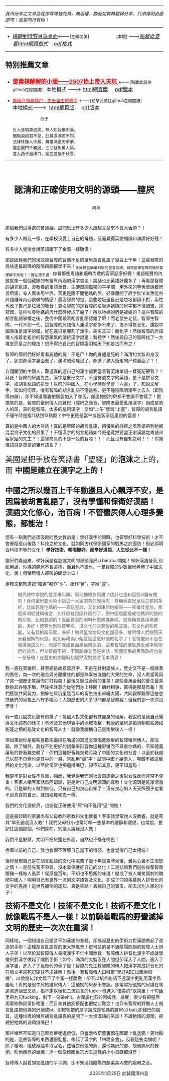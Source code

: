 ***
*我所分享之文章及程序等等皆免費，無版權，歡迎如實轉載與分享，只須標明出處即可！感恩同行有你！* 
****
- [<font size=3>跳轉到博客目錄頁面</font>](../../tableOfContent.md)<---[<font size=2>在線閱讀</font>]&nbsp;&nbsp; &nbsp; &nbsp; &nbsp; &nbsp; &nbsp; &nbsp; &nbsp; &nbsp;&nbsp; &nbsp;  <font size=2> [本地] ---></font><font size=3>[*_點擊此查看html網頁格式_*](../../tableOfContent.html)&nbsp; &nbsp; [*_pdf格式_*](../../tableOfContent.md.pdf)</font>
****

### <p style="font-size: 23px; font-weight:900;">特別推薦文章</p>

- [<font size=4 color=red>**鄧紫棋解解的小說——2507抬上帝入天坑** </font>](https://github.com/brianwchh/worldofheart_v2/blob/main/md_and_html/鄧紫棋解解的小說——2507抬上帝入天坑.md)<font size=2><---[點擊此前往github在線閱讀]</font>&nbsp;&nbsp;  <font size=3>本地模式 --->&nbsp;[html網頁版](../../md_and_html/鄧紫棋解解的小說——2507抬上帝入天坑.html) &nbsp;&nbsp;&nbsp; [pdf版本](../../md_and_html/鄧紫棋解解的小說——2507抬上帝入天坑.md.pdf) </font>  

- [<font color=red>無眠月照無情門 . 失去自由的歌手</font>](https://github.com/brianwchh/worldofheart_v2/blob/main/md_and_html/%E7%84%A1%E7%9C%A0%E6%9C%88%E7%85%A7%E7%84%A1%E6%83%85%E9%96%80.md)<font size=2> <---[點擊此前往github在線閱讀]</font> &nbsp;&nbsp;&nbsp;&nbsp;&nbsp;&nbsp;&nbsp;&nbsp;&nbsp;&nbsp;&nbsp;&nbsp;&nbsp;&nbsp;&nbsp; <font size=3>本地模式---> &nbsp;[html網頁版](../../md_and_html/無眠月照無情門.html) &nbsp;&nbsp;&nbsp; [pdf版本](../../md_and_html/無眠月照無情門.md.pdf) </font>

    <p><font size=2>&nbsp; &nbsp; &nbsp; &nbsp; &nbsp; &nbsp; &nbsp; &nbsp; &nbsp; &nbsp; &nbsp; &nbsp; 西子</br></br>世人皆唱東坡詞，無人知我歌中淚。</br>胭脂淚痕君不見，肚藏淚酒君不知。</br>法律珠鍊人中鳳，舞臺深處天牢夢。</br>鍍金屠門千豬過，三寸魷魚萬人舔。</br>君入西子渡津口，她閱君腦千秋雪。</font></p>
    

****



</br>

# <p align="center"> **認清和正確使用文明的源頭——膣屄**    </p>

<p align="center" style="font-size: small;">&nbsp;&nbsp;&nbsp;&nbsp;&nbsp;&nbsp;&nbsp;&nbsp;&nbsp;&nbsp;&nbsp;&nbsp;&nbsp;&nbsp;&nbsp;&nbsp;&nbsp;&nbsp;&nbsp;&nbsp; 阿柄</p>

</br>

那個我們沒得選的普通話，試問班上有多少人讀起文章來不會大舌頭？！   

有多少人跟我一樣，在學校沒愛上自己的母語，反而覺得英語朗讀和演講好好聽！   

有多少人覺得會說英語跟下了金蛋一樣驕傲！   

那是因爲我們的漢語被智障的智商不足的蠻屄胡言亂語了幾百上千年！這些智障的爲啥連最起碼的陰陽四韻都學不來！<sub>多好聽且簡單科學的發音系統，爲啥這羣智障的蠻屄會理解不來呢？！實在想不通！</sub>你看那些粵語和婉轉內斂的客家話多好聽！重語輕聲的內斂就像一個個藏鋒的有富有內涵的漢字書法！說話也比英語好聽多了！再看那智障的胡言亂語，沒教養的重語重音，生硬單調孤獨的平平調，用外來的卷舌音說着屄言屄語，夸人厲害用牛屄，罵更是離不開牠媽的屄，好像離開了屄字無法宣泄這些屄語雜碎內心骯髒的情感！最沒智商的是，這些垃圾連自己是垃圾都讀不對，索性也改了自己是垃圾的發音！更沒智商的是智障的垃圾連她媽的屄字都不僅讀錯，還寫錯，這些垃圾牠媽的屄什麼時候成了逼了！所以牠媽的屄是被逼的？這些智障的胡言亂語掌權之後，整個中國跟着胡言亂語認錯了屄！而老鼠生老鼠，智障生智障，一代不如一代，這智障的屄語傳人連漢字都學不來了，恨不得拼音化，還說中國落後是漢字的錯，好在還只是閹割了漢字，美名其曰：簡化字！然後智障的屄語傳人指着老祖宗的智慧積累的傳統漢字說是：繁體字！然後爲自己的智障找了一大堆堂而皇之的理由！恨不得把自己的智障證明給天下知是古而有之！

智障的簡屄們好好看看屍體的屍！不是尸！你的身體是死的？滿清的太監肉身沒了，卻跑進漢字裏面去了，滿清的殭屍沒了，都進了滿大街走的尸體裏面了？！

自詡聰明的中國人，難道真的連自己的漢字都要當着背英語單詞一樣死記硬背？！拜託！智障的屄語先生，漢字是象形文字，不是符號文字的英語，更不是拼音文字，如胡言亂語的拼音！以前的中國人，在小學時就學會「六書」了，知說文解字，知如何切音。唯有智障的胡言亂語不懂這些，更不懂陰陽清濁平上去入（即陰陽四韻），卻不知道哪裏拍腦袋加入了卷舌，卻連牠媽的屄都不會讀不會寫了！更搞笑的是，智障的蠻屄傳人把雞巴（膣屄之諧音，智障者最愛亂用漢字）說成是男人的屌，真的是智障，太多的亂用漢字！又如“上午”應爲“上晝”，智障的胡言亂語不懂午時是指11點到13點麼？中午更應是當午或是客家話里說的當晝！


<span > 真的是中國人的大笑話！真的是智障的胡言亂語，把優美的詩經之風雅頌帶到牠媽混混痞子文化的屄里了！不懂漢字的胡言亂語如今更是竟然要當正宗漢語之粵語和客家話的先生？！這智商真的不是一般的智障！！！而且沒有自知之明！！！你當漢語只是買菜的豬屄語言？！</br></br><font size=5>美國是把手放在笑話書「聖經」的**泡沫**之上的，而 **中國是建立在漢字之上的！</br></br>中國之所以幾百上千年動盪且人心飄浮不安，是因爲被胡言亂語了，沒有學懂和保衛好漢語！ 漢語文化修心，治百病！不管蠻屄傳人心理多變態，都能治！** </font></br></br>但有一點我們必須吸取的歷史教訓是：學好漢字的同時，也要學好科學技術！才不會重蹈厓山後路！科技之於文化，就如同古代保衛國家的戰馬之於國防！但必須明白科技不等於文化！ **學好技術，喫喝變好。而學好漢語，人生從此不一樣！**</br></span> 

蠻屄們看過來，學好漢語從認識文明的源頭膣屄zi biet/bai開始！學好漢語發音,別亂用逼，你媽的膣屄不長這樣，而且也不讀bi。一羣智障的少數蠻屄弄髒了中國文化。幾十億蠻屄傳人卻叫的朗朗上口！   

連韓文都知道把"陰道"喊作"질"，讀作"jil"，字爲"膣"。 

> 蠻屄語中常說的登青樓叫雞，爲何稱娼女爲雞？估計也是和這個zi膣有關吧！爲何蠻屄要污染小姐這一大家閨秀的雅稱呢！尊稱爲貴妃皇后之類的多好，比如乾隆他媽的——真玩皇后，又比如康熙她娘的——笑槍壯皇后，那個窯洞呢就稱後宮，別什麼紅燈區什麼的了，把中國燈籠換成他媽屄的臉的照片啦，比如慈禧的！裏面管事的別叫什麼媽媽桑啦，就尊稱爲慈禧老佛爺，多好！嫖客也別叫嫖客啦，沒文化的又窮酸的叫波儀，有文化的叫乾隆，又有錢的叫康熙，多好！蠻屄皇宮垃圾文化那麼多，蠻屄傳人們腦殘天天看他媽的屄戲，就別再糟蹋小姐這個這麼好聽的名字了！感情蠻屄不是在發揚漢語文化，而是在漢語裏面屙屎屙尿的，這羣智障的傻缺想改漢字爲牠們的語言，但又智商不夠，不同韻律又盡是笑話！那個喫屎的民國政府也是一羣飯桶！在歷史的關鍵時刻居然沒對語言正本清源！

我一直在罵蠻屄，甚至總是故意寫屄字，不是在針對滿族人，歷史又不是一個族羣的責任，每一次的融合與分離犧牲的都是無辜被洗腦的大衆的生命，沒人希望再爲了寫一個歷史笑話而打打殺殺！最後又變成金融的韭菜！那些善用金融的畜生最喜歡挑起各種矛盾，然後把注意力從牠們身上移開！鷸蚌相爭，贏得是那幫烏龜！我們應該共同努力，把躲在屎坑里幾百年的畜生拉出來曬太陽，共同觀摩觀摩這些忽悠我們的烏龜王八有多噁心！人類歷史的大多爭鬥都是智商稅！但我們卻一次次沒學會！ 

我一直只說文化該有的樣子！每個人對文化都有其自身的理解，我說的是我自己覺得文化該有的樣子！不涉及其他現實中的地域攻擊！我說的蠻屄是指清朝那些諸如乾隆之類的亂改文化的智障人士！就像我戲稱自己是南蠻後人一樣！

但如果說你是那些喜歡把逼掛在嘴邊的寫進文章唱進歌里的智障蠻屄傳人，那沒錯，除了蠻屄，我找不到更好的詞彙來形容你這種野蠻而不尊重你媽的、不知禮義廉恥的野畜雜交體了！你們這種野畜雜交體污染了中國的文化和社會！以至於我自己以前不自覺也是其中的一員，常亂用"逼"字！試問中國十幾億人，哪個不被這蠻屄的文化污染，以至於常常也把逼掛嘴巴，卻不知其意，更不知羞恥！

我更不是對女性不尊重，相反，我覺得我們的社會自周秦之後對女性反而非常不尊重！客家人稱客家話爲阿姆話，更是對自己文明源頭的尊敬！文化源頭是乾淨清澈的，只是學的人做到如何，只有自己的良心自知了！沒有良心的人天天照鏡子也看不到真實的自己，就跟殭屍和鬼一樣。 

我們的文化源於屄，也該從正確使用”屄“和不亂用”逼“開始！

這是最起碼的家裏尚有父母教的家教和文化教養！客家話里常說人沒教養，就是罵其”早死爺哀沒人教“！我們父母打小也常叮嚀一些基本的禮節和禮貌，也常說，要記住這個那個，他們還在，別讓人說我沒人教！

我們不是野獸，文明不把屄露在外面，自然也不掛在嘴巴！

換着以前的自己，我也會很不理解自己當下的憤怒，也會覺得自己太極端！  

但你發現自己是在胡言亂語的文化中浪費了幾十年寶貴時光後，難免心裏不生憤怒之情！一是怒先輩不爭氣，沒本事保護好自己的文化！二是悲憤我們這些後輩智商跟豬一樣被人愚弄！喫屎幾百年，不知也不思飯的味道！變成了被人嘲笑諷刺的醜陋中國人！明明自己有世界一流的文字語言及文化，卻成了仰視羨慕別人拼音化的文字的愚民！這世界顛倒的認知，真是笑話！丟掉自己的寶玉，卻去求別人家的沙子！

<font size=5>**技術不是文化！技術不是文化！技術不是文化！就像戰馬不是人一樣！以前騎着戰馬的野蠻滅掉文明的歷史一次次在重演！** </font>

同樣地，一個知道自己語言不如漢語的羣體，卻操起歷史的手術刀對漢語做起了改造的手術！這種胡言亂語真的很大煞風景！更可惡的是不通陰陽四韻的智障人士誤人子弟！以至於其智障傳人長嘆漢字不亡中國無救！智障傳人拼音化漢字不成就學蠻屄對漢字做起了閹割手術！如今，滿清的太監沒在人間但卻深入了人間，進入了漢字里，進入了子孫後代的骨子里！智障的先生教智障的傳人把漢字當成拼音化的符號文字來死記硬背不求甚解！然後一羣智障傳人口喊着"學好ABC出國坐飛機"，以說幾句洋文爲下了金蛋一樣驕傲！卻不以胡言亂語不通漢字更亂用漢字爲羞恥！真的是很牛屄的蠻屄傳人！這他媽的屄都不會讀，卻常常把他媽的屄講在嘴邊寫進廟堂文章，指不定以後和二流語言的fuck一樣進入“優美的”歌詞里！十句話里帶九句fucking，剩下一句帶shit。古漢語化石的阿姆話，樸實，很少有把膣屄用着修飾詞常掛嘴邊！而且和其他詞搭配也很拗口難念！也只有智障的野蠻人士胡言亂語把他媽的屄讀成bi，卻把牠把的屌子說成是牠媽的膣屄(jil bai),即雞巴的諧音。這種垃圾的蠻屄胡言亂語真的是開了一大堆漢語的笑話！不識牠媽的源頭，卻總把牠媽的源頭掛嘴巴！

那些蠻屄不知道自己智商很邋遢很低，只會學依葫蘆畫瓢在國寶上亂塗鴉！更討厭的是，這些智障的東西還很勤奮，修起了漢字的「四跪全書」，反觀這些南蠻呢？除了種地，磕破猴腦考取官名，然後衣他娘的錦、還他媽屄的鄉、放他媽屄的鞭炮、吹他媽屄的蠟燭！連一個像韓國世宗大王這樣的小小貢獻都沒有！

智障傳人說着胡言亂語的平平調，卻不知漢語陰陽四韻柔美內斂的婉轉之音。



<p align="right"> 2023年1月25日 於韓國濟州島 &nbsp;&nbsp;&nbsp;&nbsp;&nbsp;&nbsp;&nbsp;&nbsp;&nbsp;&nbsp;&nbsp; </p>




